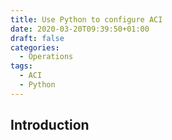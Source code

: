 ```yaml
---
title: Use Python to configure ACI
date: 2020-03-20T09:39:50+01:00
draft: false
categories:
  - Operations
tags:
  - ACI
  - Python
---
```


## Introduction
